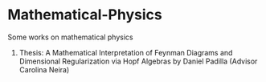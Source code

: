 # Mathematical-Physics
Some works on mathematical physics

1. Thesis: A Mathematical Interpretation of Feynman Diagrams and Dimensional Regularization via Hopf Algebras by Daniel Padilla (Advisor Carolina Neira) 
